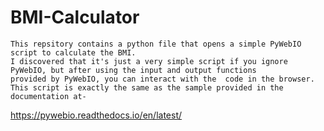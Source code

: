 # BMI-Calculator
      
    This repsitory contains a python file that opens a simple PyWebIO script to calculate the BMI.  
    I discovered that it's just a very simple script if you ignore PyWebIO, but after using the input and output functions 
    provided by PyWebIO, you can interact with the  code in the browser.
    This script is exactly the same as the sample provided in the documentation at-
    
 https://pywebio.readthedocs.io/en/latest/
